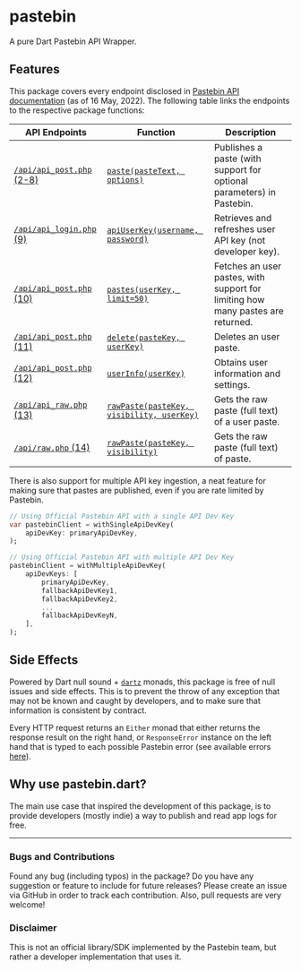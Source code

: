 # pastebin

A pure Dart Pastebin API Wrapper.

## Features

This package covers every endpoint disclosed in [Pastebin API documentation](https://pastebin.com/doc_api#9) (as of 16 May, 2022). The following table links the endpoints to the respective package functions:

|API Endpoints|Function|Description|
|-------------|--------|-----------|
|[`/api/api_post.php` (2-8)](https://pastebin.com/doc_api#2)|[`paste(pasteText, options)`](https://pub.dev/documentation/pastebin/latest/pastebin/PastebinClient/paste.html)|Publishes a paste (with support for optional parameters) in Pastebin.|
|[`/api/api_login.php` (9)](https://pastebin.com/doc_api#9)|[`apiUserKey(username, password)`](https://pub.dev/documentation/pastebin/latest/pastebin/PastebinClient/apiUserKey.html)|Retrieves and refreshes user API key (not developer key).|
|[`/api/api_post.php` (10)](https://pastebin.com/doc_api#10)|[`pastes(userKey, limit=50)`](https://pub.dev/documentation/pastebin/latest/pastebin/PastebinClient/pastes.html)|Fetches an user pastes, with support for limiting how many pastes are returned.|
|[`/api/api_post.php` (11)](https://pastebin.com/doc_api#11)|[`delete(pasteKey, userKey)`](https://pub.dev/documentation/pastebin/latest/pastebin/PastebinClient/delete.html)|Deletes an user paste.|
|[`/api/api_post.php` (12)](https://pastebin.com/doc_api#12)|[`userInfo(userKey)`](https://pub.dev/documentation/pastebin/latest/pastebin/PastebinClient/userInfo.html)|Obtains user information and settings.|
|[`/api/api_raw.php` (13)](https://pastebin.com/doc_api#13)|[`rawPaste(pasteKey, visibility, userKey)`](https://pub.dev/documentation/pastebin/latest/pastebin/PastebinClient/userInfo.html)|Gets the raw paste (full text) of a user paste.|
|[`/api/raw.php` (14)](https://pastebin.com/doc_api#14)|[`rawPaste(pasteKey, visibility)`](https://pub.dev/documentation/pastebin/latest/pastebin/PastebinClient/userInfo.html)|Gets the raw paste (full text) of paste.|

There is also support for multiple API key ingestion, a neat feature for making sure that pastes are published, even if you are rate limited by Pastebin.

```dart
// Using Official Pastebin API with a single API Dev Key
var pastebinClient = withSingleApiDevKey(
    apiDevKey: primaryApiDevKey,
);

// Using Official Pastebin API with multiple API Dev Key
pastebinClient = withMultipleApiDevKey(
    apiDevKeys: [
        primaryApiDevKey,
        fallbackApiDevKey1,
        fallbackApiDevKey2,
        ...
        fallbackApiDevKeyN,
    ],
);
```

## Side Effects

Powered by Dart null sound + [`dartz`](https://pub.dev/packages/dartz) monads, this package is free of null issues and side effects. This is to prevent the throw of any exception that may not be known and caught by developers, and to make sure that information is consistent by contract.

Every HTTP request returns an `Either` monad that either returns the response result on the right hand, or `ResponseError` instance on the left hand that is typed to each possible Pastebin error (see available errors [here](https://pub.dev/documentation/pastebin/latest/pastebin/RequestError-class.html)).

## Why use pastebin.dart?

The main use case that inspired the development of this package, is to provide developers (mostly indie) a way to publish and read app logs for free.

---

### Bugs and Contributions

Found any bug (including typos) in the package? Do you have any suggestion or feature to include for future releases? Please create an issue via GitHub in order to track each contribution. Also, pull requests are very welcome!

### Disclaimer

This is not an official library/SDK implemented by the Pastebin team, but rather a developer implementation that uses it.